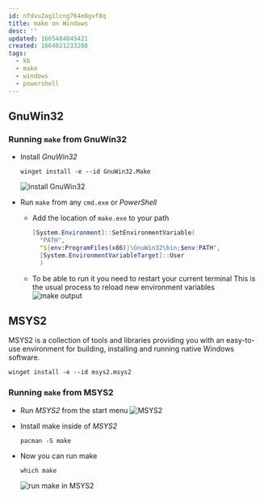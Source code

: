 ```yaml
---
id: nfdvu2ag1lcng764e8gvf8q
title: make on Windows
desc: ''
updated: 1665484045421
created: 1664021233208
tags:
  - kb
  - make
  - windows
  - powershell
---
```


## GnuWin32

### Running `make` from GnuWin32

* Install _GnuWin32_

  ```text
  winget install -e --id GnuWin32.Make
  ```

  ![install _GnuWin32_](/assets/images/2022-09-24-12-15-46.png)

* Run `make` from any `cmd.exe` or _PowerShell_

  * Add the location of `make.exe` to your path

    ```powershell
    [System.Environment]::SetEnvironmentVariable(
      "PATH",
      "${env:ProgramFiles(x86)}\GnuWin32\bin;$env:PATH",
      [System.EnvironmentVariableTarget]::User
      )
     ```

  * To be able to run it you need to restart your current terminal
    This is the usual process to reload new environment variables
    ![make output](/assets/images/2022-09-24-12-28-32.png)

## MSYS2

MSYS2 is a collection of tools and libraries providing you with an easy-to-use environment for building, installing and running native Windows software.

```text
winget install -e --id msys2.msys2
```

### Running `make` from MSYS2

* Run _MSYS2_ from the start menu
  ![MSYS2](/assets/images/2022-09-24-12-09-49.png)

* Install make inside of _MSYS2_

  ```text
  pacman -S make
  ```

* Now you can run make

  ```text
  which make
  ```

  ![run make in _MSYS2_](/assets/images/2022-09-24-12-12-38.png)
